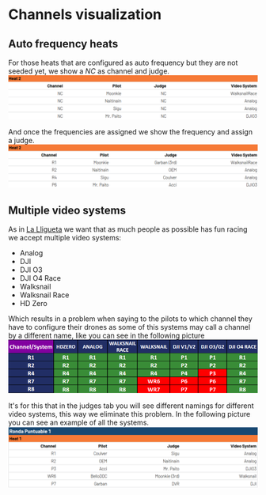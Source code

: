 # Channels visualization
## Auto frequency heats
For those heats that are configured as auto frequency but they are not seeded yet, we show a *NC* as channel and judge.
![](img/Non%20seeded%20auto%20frequency.png)

And once the frequencies are assigned we show the frequency and assign a judge.
![](img/Seeded%20auto%20frequency.png)

## Multiple video systems
As in [La Lligueta](https://lalligueta.com/) we want that as much people as possible has fun racing we accept multiple video systems:
- Analog
- DJI
- DJI O3
- DJI O4 Race
- Walksnail
- Walksnail Race
- HD Zero

Which results in a problem when saying to the pilots to which channel they have to configure their drones as some of this systems may call a channel by a different name, like you can see in the following picture
![](img/Channel%20correlation.jpg)

It's for this that in the judges tab you will see different namings for different video systems, this way we eliminate this problem. In the following picture you can see an example of all the systems.
![](img/All%20systems%20example.png)

